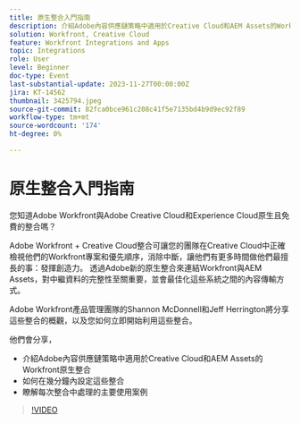 ```yaml
---
title: 原生整合入門指南
description: 介紹Adobe內容供應鏈策略中適用於Creative Cloud和AEM Assets的Workfront原生整合
solution: Workfront, Creative Cloud
feature: Workfront Integrations and Apps
topic: Integrations
role: User
level: Beginner
doc-type: Event
last-substantial-update: 2023-11-27T00:00:00Z
jira: KT-14562
thumbnail: 3425794.jpeg
source-git-commit: 82fca0bce961c208c41f5e7135bd4b9d9ec92f89
workflow-type: tm+mt
source-wordcount: '174'
ht-degree: 0%

---
```



# 原生整合入門指南

您知道Adobe Workfront與Adobe Creative Cloud和Experience Cloud原生且免費的整合嗎？

Adobe Workfront + Creative Cloud整合可讓您的團隊在Creative Cloud中正確檢視他們的Workfront專案和優先順序，消除中斷，讓他們有更多時間做他們最擅長的事：發揮創造力。 透過Adobe新的原生整合來連結Workfront與AEM Assets，對中繼資料的完整性至關重要，並會最佳化這些系統之間的內容傳輸方式。

Adobe Workfront產品管理團隊的Shannon McDonnell和Jeff Herrington將分享這些整合的概觀，以及您如何立即開始利用這些整合。

他們會分享，

* 介紹Adobe內容供應鏈策略中適用於Creative Cloud和AEM Assets的Workfront原生整合
* 如何在幾分鐘內設定這些整合
* 瞭解每次整合中處理的主要使用案例

>[!VIDEO](https://video.tv.adobe.com/v/3425794/?learn=on)
